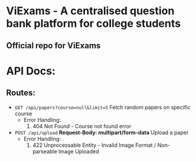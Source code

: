 # ViExams - A centralised question bank platform for college students

## Official repo for ViExams

# API Docs:
## Routes:
- `GET /api/papers?course=null&limit=5` Fetch random papers on specific course
    - Error Handling: 
        1. 404 Not Found - Course not found error
- `POST /api/upload` **Request-Body: multipart/form-data** Upload a paper
    - Error Handling:
        1. 422 Unprocessable Entity - Invalid Image Format / Non-parseable Image Uploaded
